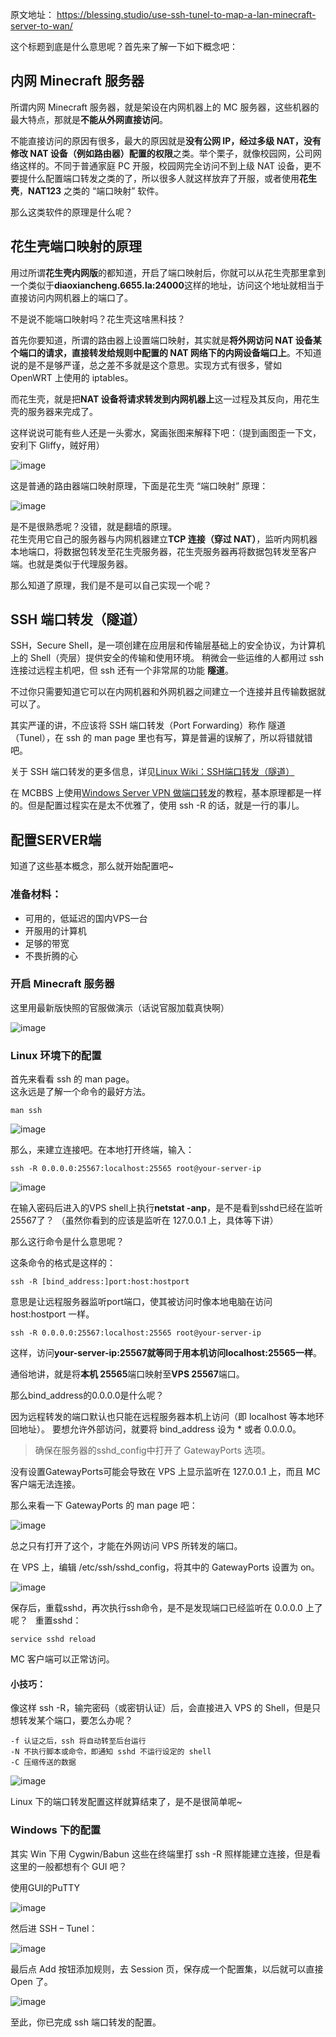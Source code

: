 原文地址：
https://blessing.studio/use-ssh-tunel-to-map-a-lan-minecraft-server-to-wan/

这个标题到底是什么意思呢？首先来了解一下如下概念吧：

## 内网 Minecraft 服务器

所谓内网 Minecraft 服务器，就是架设在内网机器上的 MC 服务器，这些机器的最大特点，那就是**不能从外网直接访问**。

不能直接访问的原因有很多，最大的原因就是**没有公网 IP，经过多级 NAT，没有修改 NAT 设备（例如路由器）配置的权限**之类。举个栗子，就像校园网，公司网络这样的。不同于普通家庭 PC 开服，校园网完全访问不到上级 NAT 设备，更不要提什么配置端口转发之类的了，所以很多人就这样放弃了开服，或者使用**花生壳**，**NAT123** 之类的 “端口映射” 软件。

那么这类软件的原理是什么呢？

## 花生壳端口映射的原理

用过所谓**花生壳内网版**的都知道，开启了端口映射后，你就可以从花生壳那里拿到一个类似于**diaoxiancheng.6655.la:24000**这样的地址，访问这个地址就相当于直接访问内网机器上的端口了。

不是说不能端口映射吗？花生壳这啥黑科技？

首先你要知道，所谓的路由器上设置端口映射，其实就是**将外网访问 NAT 设备某个端口的请求，直接转发给规则中配置的 NAT 网络下的内网设备端口上**。不知道说的是不是够严谨，总之差不多就是这个意思。实现方式有很多，譬如 OpenWRT 上使用的 iptables。

而花生壳，就是把**NAT 设备将请求转发到内网机器上**这一过程及其反向，用花生壳的服务器来完成了。

这样说说可能有些人还是一头雾水，窝画张图来解释下吧：（提到画图歪一下文，安利下 Gliffy，贼好用）

![image](https://user-images.githubusercontent.com/3422640/30767856-6d2bf78a-a033-11e7-8504-01a85dec8601.png)

这是普通的路由器端口映射原理，下面是花生壳 “端口映射” 原理：

![image](https://user-images.githubusercontent.com/3422640/30767870-8e9e62ea-a033-11e7-90ee-a3e485216416.png)

是不是很熟悉呢？没错，就是翻墙的原理。  
花生壳用它自己的服务器与内网机器建立**TCP 连接（穿过 NAT）**，监听内网机器本地端口，将数据包转发至花生壳服务器，花生壳服务器再将数据包转发至客户端。也就是类似于代理服务器。

那么知道了原理，我们是不是可以自己实现一个呢？

## SSH 端口转发（隧道）

SSH，Secure Shell，是一项创建在应用层和传输层基础上的安全协议，为计算机上的 Shell（壳层）提供安全的传输和使用环境。
稍微会一些运维的人都用过 ssh 连接过远程主机吧，但 ssh 还有一个非常屌的功能 **隧道**。

不过你只需要知道它可以在内网机器和外网机器之间建立一个连接并且传输数据就可以了。

其实严谨的讲，不应该将 SSH 端口转发（Port Forwarding）称作 隧道（Tunel），在 ssh 的 man page 里也有写，算是普遍的误解了，所以将错就错吧。

关于 SSH 端口转发的更多信息，详见[Linux Wiki：SSH端口转发（隧道）](http://linux-wiki.cn/wiki/zh-hans/SSH%E7%AB%AF%E5%8F%A3%E8%BD%AC%E5%8F%91%EF%BC%88%E9%9A%A7%E9%81%93%EF%BC%89)

在 MCBBS 上使用[Windows Server VPN 做端口转发](http://www.mcbbs.net/thread-495758-1-1.html)的教程，基本原理都是一样的。但是配置过程实在是太不优雅了，使用 ssh -R 的话，就是一行的事儿。

## 配置SERVER端

知道了这些基本概念，那么就开始配置吧~

### 准备材料：

- 可用的，低延迟的国内VPS一台
- 开服用的计算机
- 足够的带宽
- 不畏折腾的心


### 开启 Minecraft 服务器

这里用最新版快照的官服做演示（话说官服加载真快啊）

![image](https://user-images.githubusercontent.com/3422640/30788558-82d8dc3e-a163-11e7-8745-91cbd6c4192d.png)

### Linux 环境下的配置

首先来看看 ssh 的 man page。  
这永远是了解一个命令的最好方法。

    man ssh
    
![image](https://user-images.githubusercontent.com/3422640/30788615-4dd82232-a164-11e7-86f6-8d257b3736d6.png)

那么，来建立连接吧。在本地打开终端，输入：

    ssh -R 0.0.0.0:25567:localhost:25565 root@your-server-ip

![image](https://user-images.githubusercontent.com/3422640/30788635-763728d6-a164-11e7-9632-996cc7f37394.png)

在输入密码后进入的VPS shell上执行**netstat -anp**，是不是看到sshd已经在监听25567了？
（虽然你看到的应该是监听在 127.0.0.1 上，具体等下讲）

那么这行命令是什么意思呢？  

这条命令的格式是这样的：

    ssh -R [bind_address:]port:host:hostport

意思是让远程服务器监听port端口，使其被访问时像本地电脑在访问 host:hostport 一样。

    ssh -R 0.0.0.0:25567:localhost:25565 root@your-server-ip

这样，访问**your-server-ip:25567就等同于用本机访问localhost:25565一样**。

通俗地讲，就是将**本机 25565**端口映射至**VPS 25567**端口。

那么bind_address的0.0.0.0是什么呢？ 

因为远程转发的端口默认也只能在远程服务器本机上访问（即 localhost 等本地环回地址）。 
要想允许外部访问，就要将 bind_address 设为 * 或者 0.0.0.0。

> 确保在服务器的sshd_config中打开了 GatewayPorts 选项。

没有设置GatewayPorts可能会导致在 VPS 上显示监听在 127.0.0.1 上，而且 MC 客户端无法连接。

那么来看一下 GatewayPorts 的 man page 吧：

![image](https://user-images.githubusercontent.com/3422640/30788789-11ccb2d8-a166-11e7-895b-1ea7d9c0e458.png)

总之只有打开了这个，才能在外网访问 VPS 所转发的端口。

在 VPS 上，编辑 /etc/ssh/sshd_config，将其中的 GatewayPorts 设置为 on。

![image](https://user-images.githubusercontent.com/3422640/30788803-37a9589e-a166-11e7-835a-efd64a34d6ff.png)

保存后，重载sshd，再次执行ssh命令，是不是发现端口已经监听在 0.0.0.0 上了呢？  
重置sshd：
    
    service sshd reload

MC 客户端可以正常访问。

#### 小技巧：

像这样 ssh -R，输完密码（或密钥认证）后，会直接进入 VPS 的 Shell，但是只想转发某个端口，要怎么办呢？

    -f 认证之后，ssh 将自动转至后台运行  
    -N 不执行脚本或命令，即通知 sshd 不运行设定的 shell  
    -C 压缩传送的数据  

![image](https://user-images.githubusercontent.com/3422640/30788857-d1116648-a166-11e7-9914-6712379d74f2.png)

Linux 下的端口转发配置这样就算结束了，是不是很简单呢~

### Windows 下的配置

其实 Win 下用 Cygwin/Babun 这些在终端里打 ssh -R 照样能建立连接，但是看这里的一般都想有个 GUI 吧？

使用GUI的PuTTY

![image](https://user-images.githubusercontent.com/3422640/30788921-3a16928a-a167-11e7-861a-82e671078229.png)

然后进 SSH – Tunel：

![image](https://user-images.githubusercontent.com/3422640/30788933-53513de0-a167-11e7-9478-eea9c13ef9ee.png)

最后点 Add 按钮添加规则，去 Session 页，保存成一个配置集，以后就可以直接 Open 了。

![image](https://user-images.githubusercontent.com/3422640/30788947-776f5d7e-a167-11e7-80c5-603700b10e4b.png)

至此，你已完成 ssh 端口转发的配置。

